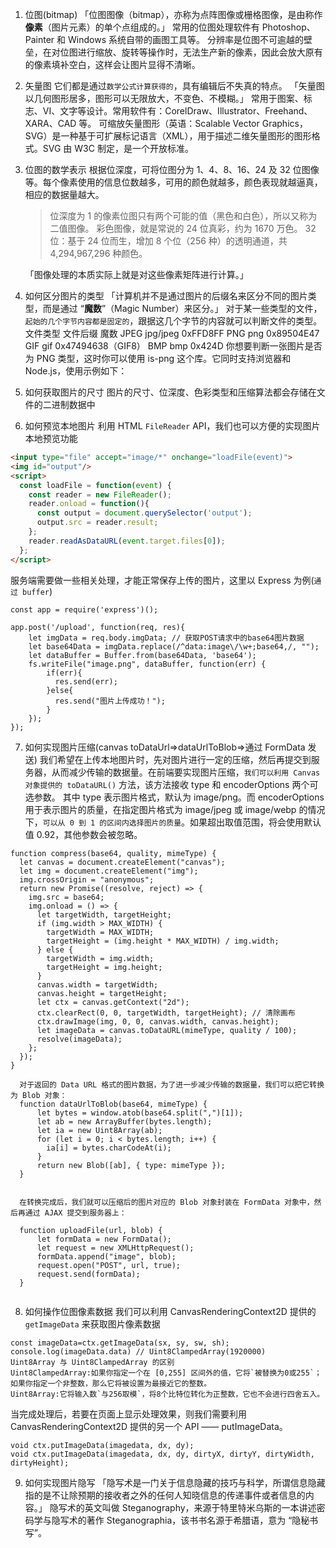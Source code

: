 1. 位图(bitmap)
   「位图图像（bitmap），亦称为点阵图像或栅格图像，是由称作**像素**（图片元素）的单个点组成的。」
   常用的位图处理软件有 Photoshop、Painter 和 Windows 系统自带的画图工具等。
   分辨率是位图不可逾越的壁垒，在对位图进行缩放、旋转等操作时，无法生产新的像素，因此会放大原有的像素填补空白，这样会让图片显得不清晰。
2. 矢量图
   它们都是通过`数学公式计算获得的`，具有编辑后不失真的特点。
   「矢量图以几何图形居多，图形可以无限放大，不变色、不模糊。」 常用于图案、标志、VI、文字等设计。常用软件有：CorelDraw、Illustrator、Freehand、XARA、CAD 等。
   可缩放矢量图形（英语：Scalable Vector Graphics，SVG）是一种基于可扩展标记语言（XML），用于描述二维矢量图形的图形格式。SVG 由 W3C 制定，是一个开放标准。
3. 位图的数学表示
   根据位深度，可将位图分为 1、4、8、16、24 及 32 位图像等。每个像素使用的信息位数越多，可用的颜色就越多，颜色表现就越逼真，相应的数据量越大。

   > 位深度为 1 的像素位图只有两个可能的值（黑色和白色），所以又称为二值图像。
   > 彩色图像，就是常说的 24 位真彩，约为 1670 万色。
   > 32 位：基于 24 位而生，增加 8 个位（256 种）的透明通道，共 4,294,967,296 种颜色。

   「图像处理的本质实际上就是对这些像素矩阵进行计算。」

4. 如何区分图片的类型
   「计算机并不是通过图片的后缀名来区分不同的图片类型，而是通过 “**魔数**”（Magic Number）来区分。」
   对于某一些类型的文件，`起始的几个字节内容都是固定的`，跟据这几个字节的内容就可以判断文件的类型。
   文件类型 文件后缀 魔数
   JPEG jpg/jpeg 0xFFD8FF
   PNG png 0x89504E47
   GIF gif 0x47494638（GIF8）
   BMP bmp 0x424D
   你想要判断一张图片是否为 PNG 类型，这时你可以使用 is-png 这个库。它同时支持浏览器和 Node.js，使用示例如下：
5. 如何获取图片的尺寸
   图片的尺寸、位深度、色彩类型和压缩算法都会存储在文件的二进制数据中
6. 如何预览本地图片
   利用 HTML `FileReader` API，我们也可以方便的实现图片本地预览功能

```HTML
<input type="file" accept="image/*" onchange="loadFile(event)">
<img id="output"/>
<script>
  const loadFile = function(event) {
    const reader = new FileReader();
    reader.onload = function(){
      const output = document.querySelector('output');
      output.src = reader.result;
    };
    reader.readAsDataURL(event.target.files[0]);
  };
</script>

```

服务端需要做一些相关处理，才能正常保存上传的图片，这里以 Express 为例(`通过 buffer`)

```JS
const app = require('express')();

app.post('/upload', function(req, res){
    let imgData = req.body.imgData; // 获取POST请求中的base64图片数据
    let base64Data = imgData.replace(/^data:image\/\w+;base64,/, "");
    let dataBuffer = Buffer.from(base64Data, 'base64');
    fs.writeFile("image.png", dataBuffer, function(err) {
        if(err){
          res.send(err);
        }else{
          res.send("图片上传成功！");
        }
    });
});

```

7. 如何实现图片压缩(canvas toDataUrl=>dataUrlToBlob=>通过 FormData 发送)
   我们希望在上传本地图片时，先对图片进行一定的压缩，然后再提交到服务器，从而减少传输的数据量。在前端要实现图片压缩，`我们可以利用 Canvas 对象提供的 toDataURL()` 方法，该方法接收 type 和 encoderOptions 两个可选参数。
   其中 type 表示图片格式，默认为 image/png。而 encoderOptions 用于表示图片的质量，在指定图片格式为 image/jpeg 或 image/webp 的情况下，`可以从 0 到 1 的区间内选择图片的质量`。如果超出取值范围，将会使用默认值 0.92，其他参数会被忽略。

```JS
function compress(base64, quality, mimeType) {
  let canvas = document.createElement("canvas");
  let img = document.createElement("img");
  img.crossOrigin = "anonymous";
  return new Promise((resolve, reject) => {
    img.src = base64;
    img.onload = () => {
      let targetWidth, targetHeight;
      if (img.width > MAX_WIDTH) {
        targetWidth = MAX_WIDTH;
        targetHeight = (img.height * MAX_WIDTH) / img.width;
      } else {
        targetWidth = img.width;
        targetHeight = img.height;
      }
      canvas.width = targetWidth;
      canvas.height = targetHeight;
      let ctx = canvas.getContext("2d");
      ctx.clearRect(0, 0, targetWidth, targetHeight); // 清除画布
      ctx.drawImage(img, 0, 0, canvas.width, canvas.height);
      let imageData = canvas.toDataURL(mimeType, quality / 100);
      resolve(imageData);
    };
  });
}

  对于返回的 Data URL 格式的图片数据，为了进一步减少传输的数据量，我们可以把它转换为 Blob 对象：
  function dataUrlToBlob(base64, mimeType) {
      let bytes = window.atob(base64.split(",")[1]);
      let ab = new ArrayBuffer(bytes.length);
      let ia = new Uint8Array(ab);
      for (let i = 0; i < bytes.length; i++) {
        ia[i] = bytes.charCodeAt(i);
      }
      return new Blob([ab], { type: mimeType });
  }


  在转换完成后，我们就可以压缩后的图片对应的 Blob 对象封装在 FormData 对象中，然后再通过 AJAX 提交到服务器上：

  function uploadFile(url, blob) {
      let formData = new FormData();
      let request = new XMLHttpRequest();
      formData.append("image", blob);
      request.open("POST", url, true);
      request.send(formData);
  }


```

8.  如何操作位图像素数据
    我们可以利用 CanvasRenderingContext2D 提供的 `getImageData` 来获取图片像素数据

```JS
const imageData=ctx.getImageData(sx, sy, sw, sh);
console.log(imageData.data) // Uint8ClampedArray(1920000)
Uint8Array 与 Uint8ClampedArray 的区别
Uint8ClampedArray:如果你指定一个在 [0,255] 区间外的值，它将`被替换为0或255`；如果你指定一个非整数，那么它将被设置为最接近它的整数。
Uint8Array:它将输入数`与256取模`，将8个比特位转化为正整数，它也不会进行四舍五入。
```

当完成处理后，若要在页面上显示处理效果，则我们需要利用 CanvasRenderingContext2D 提供的另一个 API —— putImageData。

```JS
void ctx.putImageData(imagedata, dx, dy);
void ctx.putImageData(imagedata, dx, dy, dirtyX, dirtyY, dirtyWidth, dirtyHeight);

```

9. 如何实现图片隐写
   「隐写术是一门关于信息隐藏的技巧与科学，所谓信息隐藏指的是不让除预期的接收者之外的任何人知晓信息的传递事件或者信息的内容。」 隐写术的英文叫做 Steganography，来源于特里特米乌斯的一本讲述密码学与隐写术的著作 Steganographia，该书书名源于希腊语，意为 “隐秘书写”。
